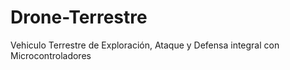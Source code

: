 # Drone-Terrestre
Vehiculo Terrestre de Exploración, Ataque y Defensa integral con Microcontroladores
